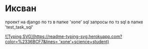 # Иксван
проект на django по тз в папке 'xone'
sql запросы по тз sql в папке 'test_task_sql'
<!---Пример кода-->
[![Typing SVG](https://readme-typing-svg.herokuapp.com?color=%2336BCF7&lines= 'xone'+science+student)](https://git.io/typing-svg)

